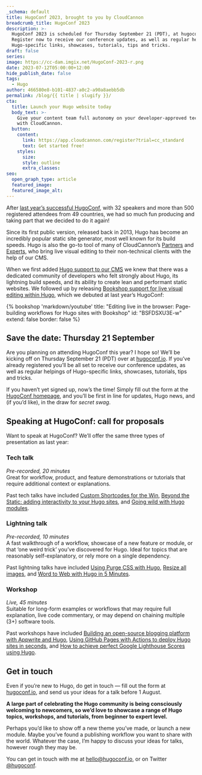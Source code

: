 ```yaml
---
_schema: default
title: HugoConf 2023, brought to you by CloudCannon
breadcrumb_title: HugoConf 2023
description: >-
  HugoConf 2023 is scheduled for Thursday September 21 (PDT), at hugoconf.io.
  Register now to receive our conference updates, as well as regular helpings of
  Hugo-specific links, showcases, tutorials, tips and tricks.
draft: false
series:
image: https://cc-dam.imgix.net/HugoConf-2023-r.png
date: 2023-07-12T05:00:00+12:00
hide_publish_date: false
tags:
  - Hugo
author: 466580e8-b101-4837-a0c2-a90a8aebb5db
permalink: /blog/{{ title | slugify }}/
cta:
  title: Launch your Hugo website today
  body_text: >-
    Give your content team full autonomy on your developer-approved tech stack
    with CloudCannon.
  button:
    content:
      link: https://app.cloudcannon.com/register?trial=cc_standard
      text: Get started free!
    styles:
      size:
      style: outline
      extra_classes:
seo:
  open_graph_type: article
  featured_image:
  featured_image_alt:
---
```

After <a target="_blank" rel="noopener" href="https://hugoconf.io/hugoconf-2022/">last year’s successful HugoConf</a>, with 32 speakers and more than 500 registered attendees from 49 countries, we had so much fun producing and taking part that we decided to do it again!

Since its first public version, released back in 2013, Hugo has become an incredibly popular static site generator, most well known for its build speeds. Hugo is also the go-to tool of many of CloudCannon’s <a target="_blank" rel="noopener" href="https://cloudcannon.com/partner-program/">Partners</a> and <a target="_blank" rel="noopener" href="https://cloudcannon.com/experts/">Experts</a>, who bring live visual editing to their non-technical clients with the help of our CMS.

When we first added&nbsp;<a target="_blank" rel="noopener" href="https://cloudcannon.com/hugo-cms/">Hugo support to our CMS</a> we knew that there was a dedicated community of developers who felt strongly about Hugo, its lightning build speeds, and its ability to create lean and performant static websites. We followed up by releasing <a target="_blank" rel="noopener" href="https://cloudcannon.com/blog/live-editing-in-hugo-with-bookshop/">Bookshop support for live visual editing within Hugo</a>, which we debuted at last year’s HugoConf:

{% bookshop 'markdown/youtube' title: "Editing live in the browser: Page-building workflows for Hugo sites with Bookshop" id: "BSFDSXU3E-w" extend: false border: false %}

## **Save the date: Thursday 21 September**

Are you planning on attending HugoConf this year? I hope so! We’ll be kicking off on Thursday September 21 (PDT) over at <a target="_blank" rel="noopener" href="https://hugoconf.io">hugoconf.io</a>. If you’ve already registered you’ll be all set to receive our conference updates, as well as regular helpings of Hugo-specific links, showcases, tutorials, tips and tricks.

If you haven’t yet signed up, now’s the time! Simply fill out the form at the <a target="_blank" rel="noopener" href="https://hugoconf.io">HugoConf homepage</a>, and you’ll be first in line for updates, Hugo news, and (if you’d like), in the draw for *secret swag*.

## Speaking at HugoConf: c**all for proposals**

Want to speak at HugoConf? We’ll offer the same three types of presentation as last year:

### Tech talk

*Pre-recorded, 20 minutes*<br>Great for workflow, product, and feature demonstrations or tutorials that require additional context or explanations.

Past tech talks have included <a target="_blank" rel="noopener" href="https://youtu.be/z4n2qu7ZlSo">Custom Shortcodes for the Win</a>, <a target="_blank" rel="noopener" href="https://youtu.be/jvgtbgQBjlM">Beyond the Static: adding interactivity to your Hugo sites</a>, and <a target="_blank" rel="noopener" href="https://youtu.be/K4lL3NMRmbY">Going wild with Hugo modules</a>.

### Lightning talk

*Pre-recorded, 10 minutes*<br>A fast walkthrough of a workflow, showcase of a new feature or module, or that ‘one weird trick’ you’ve discovered for Hugo. Ideal for topics that are reasonably self-explanatory, or rely more on a single dependency.

Past lightning talks have included <a target="_blank" rel="noopener" href="https://youtu.be/qg1MkT1o_PI">Using Purge CSS with Hugo</a>, <a target="_blank" rel="noopener" href="https://youtu.be/y6_v7Jc6R2I">Resize all images</a>, and <a target="_blank" rel="noopener" href="https://youtu.be/PC9NZOcCdTI">Word to Web with Hugo in 5 Minutes</a>.

### Workshop

*Live, 45 minutes*<br>Suitable for long-form examples or workflows that may require full explanation, live code commentary, or may depend on chaining multiple (3+) software tools.

Past workshops have included <a target="_blank" rel="noopener" href="https://youtu.be/qUniGSAZ_8k">Building an open-source blogging platform with Appwrite and Hugo</a>, <a target="_blank" rel="noopener" href="https://youtu.be/Z_7RIuf_Z-Q">Using GitHub Pages with Actions to deploy Hugo sites in seconds</a>, and <a target="_blank" rel="noopener" href="https://youtu.be/Z_7RIuf_Z-Q">How to achieve perfect Google Lighthouse Scores using Hugo</a>.

## Get in touch

Even if you’re new to Hugo, do get in touch — fill out the form at <a target="_blank" rel="noopener" href="http://hugoconf.io">hugoconf.io</a>, and send us your ideas for a talk before 1 August.

**A large part of celebrating the Hugo community is being consciously welcoming to newcomers, so we’d love to showcase a range of Hugo topics, workshops, and tutorials, from beginner to expert level.**

Perhaps you’d like to show off a new theme you’ve made, or launch a new module. Maybe you’ve found a publishing workflow you want to share with the world. Whatever the case, I’m happy to discuss your ideas for talks, however rough they may be.

You can get in touch with me at [hello@hugoconf.io](mailto:hello@hugoconf.io), or on Twitter <a target="_blank" rel="noopener" href="https://twitter.com/hugoconf">@hugoconf</a>.